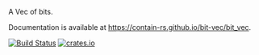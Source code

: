 A Vec of bits.

Documentation is available at https://contain-rs.github.io/bit-vec/bit_vec.

[![Build Status](https://travis-ci.org/1tgr/bit-vec.svg?branch=master)](https://travis-ci.org/1tgr/bit-vec)
[![crates.io](http://meritbadge.herokuapp.com/bit-vec)](https://crates.io/crates/bit-vec)
